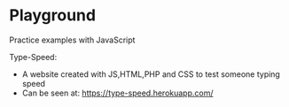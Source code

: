# Playground
Practice examples with JavaScript

Type-Speed:
- A website created with JS,HTML,PHP and CSS to test someone typing speed
- Can be seen at: https://type-speed.herokuapp.com/
